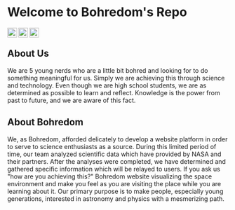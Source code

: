 # Welcome to Bohredom's Repo

[<img align="left" alt="Bohredom | LinkedIn" width="22px" src="https://cdn.jsdelivr.net/npm/simple-icons@v3/icons/linkedin.svg" />][linkedin]
[<img align="left" alt="Bohredom | Instagram" width="22px" src="https://cdn.jsdelivr.net/npm/simple-icons@v3/icons/instagram.svg" />][instagram]
[<img align="left" alt="Bohredom | Website" width="22px" src="https://bohredom-2020.web.app/img/bohrAtomRenkli.png" />][website]

<br/>

## About Us
We are 5 young nerds who are a little bit bohred and looking for
to do something meaningful for us. Simply we are achieving this
through science and technology. Even though we are high school
students, we are as determined as possible to learn and reflect.
Knowledge is the power from past to future, and we are aware of this fact.

## About Bohredom
We, as Bohredom, afforded delicately to develop a website platform in
order to serve to science enthusiasts as a source. During this limited
period of time, our team analyzed scientific data which have provided
by NASA and their partners. After the analyses were completed, we have
determined and gathered specific information which will be relayed to
users. If you ask us "how are you achieving this?" Bohredom website
visualizing the space environment and make you feel as you are visiting
the place while you are learning about it. Our primary purpose is to make
people, especially young generations, interested in astronomy and physics
with a mesmerizing path.

[website]: https://www.bohredom.co
[instagram]: https://www.instagram.com/bohredom
[linkedin]: https://www.linkedin.com/company/bohredom
